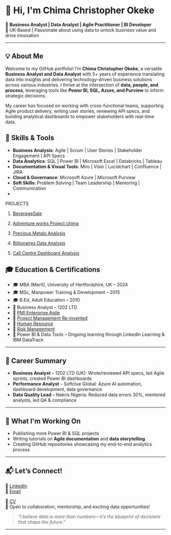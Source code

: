 # 👋 Hi, I'm Chima Christopher Okeke

🎯 **Business Analyst | Data Analyst | Agile Practitioner | BI Developer**  
📍 UK-Based | Passionate about using data to unlock business value and drive innovation

---

## 💡 About Me

Welcome to my GitHub portfolio! I’m **Chima Christopher Okeke**, a versatile **Business Analyst and Data Analyst** with 5+ years of experience translating data into insights and delivering technology-driven business solutions across various industries. I thrive at the intersection of **data, people, and process**, leveraging tools like **Power BI, SQL, Azure, and Purview** to inform strategic decisions.

My career has focused on working with cross-functional teams, supporting Agile product delivery, writing user stories, reviewing API specs, and building analytical dashboards to empower stakeholders with real-time data.
## 🧰 Skills & Tools

- **Business Analysis**: Agile | Scrum | User Stories | Stakeholder Engagement | API Specs  
- **Data Analytics**: SQL | Power BI | Microsoft Excel | Databricks | Tableau  
- **Documentation & Visual Tools**: Miro | Visio | Lucidchart | Confluence | JIRA  
- **Cloud & Governance**: Microsoft Azure | Microsoft Purview  
- **Soft Skills**: Problem Solving | Team Leadership | Mentoring | Communication
- 


  PROJECTS
  
 1.  [BeverageSale](https://github.com/ChimaOkeke/BeverageSales)
  
  2. [Adventure works Project chima](https://github.com/ChimaOkeke/Adventure-works-project-Chima-)
  3. [Precious Metals Analysis](https://github.com/ChimaOkeke/Precious-Metals-Data-Analyst)
  4. [Billionaires Data Analysis](https://github.com/ChimaOkeke/Billionaires-Data-Analysis)
  5. [Call Centre Dashboard Analysis](https://github.com/ChimaOkeke/Call-Centre-Dashboard-Analysis)

## 🎓 Education & Certifications

- 🎓 MBA (Merit), University of Hertfordshire, UK – 2024  
- 🎓 MSc, Manpower Training & Development – 2015  
- 🎓 B.Ed, Adult Education – 2010  
- 📜 Business Analyst – 1202 LTD  
- 📜 [PMI Enterprise Agile](https://lnkd.in/eKEzWY47)
- 📜 [Project Management Re-invented](https://www.linkedin.com/learning/certificates/60de671b383cd3ad53589cfcf25b1291c3872c1067b7131cf08835f616fccd2c)
- 📜 [Human Resource](https://www.elearningcollege.com)
- 📜 [Risk Management](https://www.elearningcollege.com)
- 📜 Power BI & Data Tools – Ongoing learning through LinkedIn Learning & IBM DataTrack  

---

## 🚀 Career Summary

- **Business Analyst** – 1202 LTD (UK): Wrote/reviewed API specs, led Agile sprints, created Power BI dashboards  
- **Performance Analyst** – Softclue Global: Azure AI automation, dashboard development, data governance  
- **Data Quality Lead** – Nekris Nigeria: Reduced data errors 30%, mentored analysts, led QA & compliance  

---

## 🌱 What I'm Working On

- Publishing more Power BI & SQL projects  
- Writing tutorials on **Agile documentation** and **data storytelling**  
- Creating GitHub repositories showcasing my end-to-end analytics process  

---

## 📬 Let’s Connect!

🔗 [LinkedIn](https://linkedin.com/in/chima-okeke-50832647)  
📧 [Email](chimex2000us@yahoo.com) 

📄  [CV](https://1drv.ms/b/c/762374d343de24ab/EY1eaGhgNKFPq6lYts-JRoQBKgKImCWyYdfnVK4-8NTU1g?e=cjUazf)   
💬 Open to collaboration, mentorship, and exciting data opportunities!

> *“I believe data is more than numbers—it’s the blueprint of decisions that shape the future.”*
---
